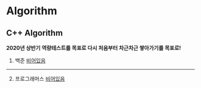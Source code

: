 # Algorithm
C++ Algorithm
--
**2020년 상반기 역량테스트를 목표로 다시 처음부터 차근차근 쌓아가기를 목표로!**

1. 백준 [비어있음](https://github.com/danielkang1003/Algorithm)
---

2. 프로그래머스 [비어있음](https://github.com/danielkang1003/Algorithm)
